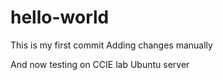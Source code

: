 # hello-world
This is my first commit
Adding changes manually

And now testing on CCIE lab Ubuntu server

